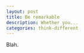 ```yaml
---
layout: post
title: Be remarkable
description: Whether you...
categories: think-different
---
```


Blah.
